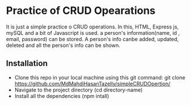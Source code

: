 # Practice of CRUD Opearations
It is just a simple practice o CRUD operations. In this, HTML, Express js, mySQL and a bit of Javascript is used. a person's information(name, id , email, password) can be stored. A person's info canbe added, updated, deleted and all the person's info can be shown.

## Installation
- Clone this repo in your local machine using this git command: git clone https://github.com/MdMahdiHasanTazelly/simpleCRUDOpertion/
- Navigate to the project directory (cd directory-name)
- Install all the dependencies (npm intall)
  
  
